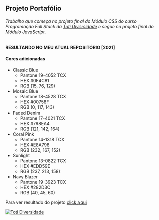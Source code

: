 ## Projeto Portafólio

###### Trabalho que começa no projeto final do Módulo CSS do curso _Programação Full Stack_ da [Toti Diversidade](https://totidiversidade.com.br/) e segue no projeto final do Módulo JavaScript.

#### RESULTANDO NO MEU ATUAL REPOSITÓRIO [2021]

#### Cores adicionadas

- Classic Blue
  - Pantone 19-4052 TCX
  - HEX #0F4C81
  - RGB (15, 76, 129)
- Mosaic Blue
  - Pantone 18-4528 TCX
  - HEX #00758F
  - RGB (0, 117, 143)
- Faded Denim
  - Pantone 17-4021 TCX
  - HEX #798EA4
  - RGB (121, 142, 164)
- Coral Pink
  - Pantone 14-1318 TCX
  - HEX #E8A798
  - RGB (232, 167, 152)
- Sunlight
  - Pantone 13-0822 TCX
  - HEX #EDD59E
  - RGB (237, 213, 158)
- Navy Blazer
  - Pantone 19-3923 TCX
  - HEX #282D3C
  - RGB (40, 45, 60)

Para ver resultado do projeto [click aqui](https://jovinoguerrero.github.io/)

[![Toti Diversidade](https://media-exp1.licdn.com/dms/image/C4E0BAQEHV7Vyw9Wk2w/company-logo_200_200/0?e=2159024400&v=beta&t=Ve5oorMn6Ce0ngQux2PLO2g8Efs9lRJrCuE3xkNedc8)](https://totidiversidade.com.br/)
